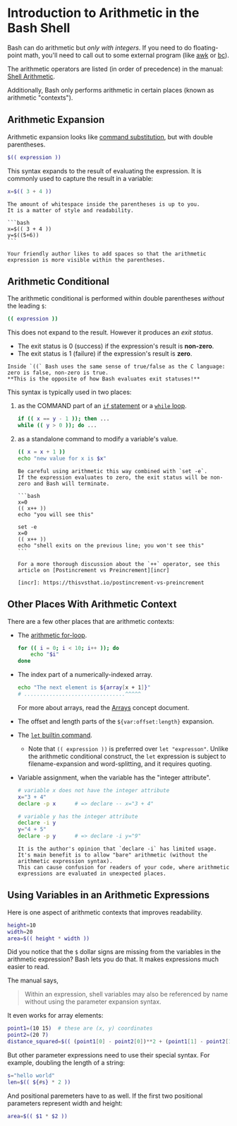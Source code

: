 # Introduction to Arithmetic in the Bash Shell

Bash can do arithmetic but _only with integers_.
If you need to do floating-point math, you'll need to call out to some external program (like [awk][awk] or [bc][bc]).

The arithmetic operators are listed (in order of precedence) in the manual: [Shell Arithmetic][arithmetic].

Additionally, Bash only performs arithmetic in certain places (known as arithmetic "contexts").

## Arithmetic Expansion

Arithmetic expansion looks like [command substitution][cmd-sub], but with double parentheses.

```bash
$(( expression ))
```

This syntax expands to the result of evaluating the expression.
It is commonly used to capture the result in a variable:

```bash
x=$(( 3 + 4 ))
```

~~~~exercism/note
The amount of whitespace inside the parentheses is up to you.
It is a matter of style and readability.

```bash
x=$(( 3 + 4 ))
y=$((5+6))
```

Your friendly author likes to add spaces so that the arithmetic expression is more visible within the parentheses.
~~~~

## Arithmetic Conditional

The arithmetic conditional is performed within double parentheses _without_ the leading `$`:

```bash
(( expression ))
```

This does not expand to the result.
However it produces an _exit status_.

* The exit status is 0 (success) if the expression's result is **non-zero**.
* The exit status is 1 (failure) if the expression's result is **zero**.

~~~~exercism/note
Inside `((` Bash uses the same sense of true/false as the C language: zero is false, non-zero is true.
**This is the opposite of how Bash evaluates exit statuses!**
~~~~

This syntax is typically used in two places:

1. as the COMMAND part of an [`if` statement][conditional-if] or a [`while` loop][looping-while].

   ```bash
   if (( x == y - 1 )); then ...
   while (( y > 0 )); do ...
   ```

1. as a standalone command to modify a variable's value.

   ```bash
   (( x = x + 1 ))
   echo "new value for x is $x"
   ```

   ~~~~exercism/caution
   Be careful using arithmetic this way combined with `set -e`.
   If the expression evaluates to zero, the exit status will be non-zero and Bash will terminate.

   ```bash
   x=0
   (( x++ ))
   echo "you will see this"

   set -e
   x=0
   (( x++ ))
   echo "shell exits on the previous line; you won't see this"
   ```

   For a more thorough discussion about the `++` operator, see this article on [Postincrement vs Preincrement][incr]

   [incr]: https://thisvsthat.io/postincrement-vs-preincrement
   ~~~~


## Other Places With Arithmetic Context

There are a few other places that are arithmetic contexts:

* The [arithmetic for-loop][looping-for].

  ```bash
  for (( i = 0; i < 10; i++ )); do
      echo "$i"
  done
  ```

* The index part of a numerically-indexed array.

  ```bash
  echo "The next element is ${array[x + 1]}"
  # ................................^^^^^
  ```

  For more about arrays, read the [Arrays][arrays] concept document.

* The offset and length parts of the `${var:offset:length}` expansion.
* The [`let` builtin command][let].
  * Note that `(( expression ))` is preferred over `let "expresson"`.
    Unlike the arithmetic conditional construct, the `let` expression is subject to filename-expansion and word-splitting, and it requires quoting.
* Variable assignment, when the variable has the "integer attribute".

  ```bash
  # variable x does not have the integer attribute
  x="3 + 4"
  declare -p x      # => declare -- x="3 + 4"

  # variable y has the integer attribute
  declare -i y
  y="4 + 5"
  declare -p y      # => declare -i y="9"
  ```

  ~~~~exercism/note
  It is the author's opinion that `declare -i` has limited usage.
  It's main benefit is to allow "bare" arithmetic (without the arithmetic expression syntax).
  This can cause confusion for readers of your code, where arithmetic expressions are evaluated in unexpected places.
  ~~~~

## Using Variables in an Arithmetic Expressions

Here is one aspect of arithmetic contexts that improves readability.

```bash
height=10
width=20
area=$(( height * width ))
```

Did you notice that the `$` dollar signs are missing from the variables in the arithmetic expression?
Bash lets you do that.
It makes expressions much easier to read.

The manual says,

> Within an expression, shell variables may also be referenced by name without using the parameter expansion syntax.

It even works for array elements:

```bash
point1=(10 15)  # these are (x, y) coordinates
point2=(20 7)
distance_squared=$(( (point1[0] - point2[0])**2 + (point1[1] - point2[1])**2 ))
```

But other parameter expressions need to use their special syntax.
For example, doubling the length of a string:

```bash
s="hello world"
len=$(( ${#s} * 2 ))
```

And positional paremeters have to as well.
If the first two positional parameters represent width and height:

```bash
area=$(( $1 * $2 ))
```

[arithmetic]: https://www.gnu.org/software/bash/manual/bash.html#Shell-Arithmetic
[conditional-if]: https://exercism.org/tracks/bash/concepts/conditionals#h-the-if-command
[looping-while]: https://exercism.org/tracks/bash/concepts/looping#h-while-loops
[looping-for]: https://exercism.org/tracks/bash/concepts/looping#h-arithmetic-for-loop
[arrays]: https://exercism.org/tracks/bash/concepts/arrays
[let]: https://www.gnu.org/software/bash/manual/bash.html#index-let
[awk]: https://www.gnu.org/software/gawk/manual/html_node/index.html
[bc]: https://www.gnu.org/software/bc/manual/html_mono/bc.html
[cmd-sub]: https://exercism.org/tracks/bash/concepts/variables#h-command-substitution
